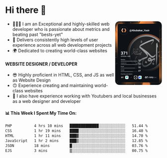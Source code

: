 <link rel="stylesheet" href="./main.css">

# Hi there 👋
<a href="https://app.daily.dev/Abubakar_Yasir"><img src="https://github.com/AbubakarYasir/AbubakarYasir/blob/main/devcard.svg" align="right" width="150" alt="Abubakar Yasir's Dev Card"/></a>

- 👨🏻‍💻 I am an Exceptional and highly-skilled web developer who is passionate about metrics and beating past "bests-yet"
- 👤 Delivers consistently high levels of user experience across all web development projects
- 🌍 Dedicated to creating world-class websites

#### WEBSITE DESIGNER / DEVELOPER

- 😎 Highly proficient in HTML, CSS, and JS
as well as Website Design
- 🙃 Experience creating and maintaining world-class websites
- 💼 I also have experience working with Youtubers and local businesses as a web designer and developer

#### 📊 This Week I Spent My Time On:
<!--START_SECTION:waka-->

```text
PHP          4 hrs 10 mins   █████████████░░░░░░░░░░░░   51.44 %
CSS          1 hr 19 mins    ████░░░░░░░░░░░░░░░░░░░░░   16.40 %
HTML         1 hr 11 mins    ███▓░░░░░░░░░░░░░░░░░░░░░   14.70 %
JavaScript   1 hr 2 mins     ███▒░░░░░░░░░░░░░░░░░░░░░   12.85 %
JSON         18 mins         █░░░░░░░░░░░░░░░░░░░░░░░░   03.76 %
EJS          3 mins          ▒░░░░░░░░░░░░░░░░░░░░░░░░   00.75 %
```

<!--END_SECTION:waka-->


\
&nbsp;
\
&nbsp;
\
&nbsp;
\
&nbsp;

